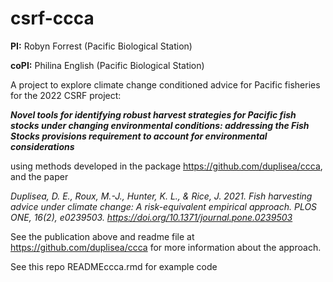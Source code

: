 # csrf-ccca

**PI:** Robyn Forrest (Pacific Biological Station)

**coPI:** Philina English (Pacific Biological Station)

A project to explore climate change conditioned advice for Pacific fisheries for the 2022 CSRF project:

***Novel tools for identifying robust harvest strategies for Pacific fish stocks under changing environmental conditions: addressing the Fish Stocks provisions requirement to account for environmental considerations***

using methods developed in the package https://github.com/duplisea/ccca, and the paper 

*Duplisea, D. E., Roux, M.-J., Hunter, K. L., & Rice, J. 2021. 
Fish harvesting advice under climate change: A risk-equivalent empirical 
approach. PLOS ONE, 16(2), e0239503. 
https://doi.org/10.1371/journal.pone.0239503*

See the publication above and readme file at https://github.com/duplisea/ccca for more information about the approach.

See this repo READMEccca.rmd for example code



